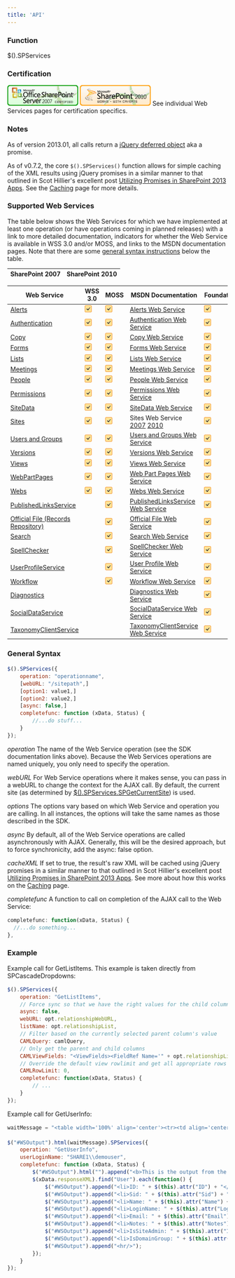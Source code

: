 ```yaml
---
title: 'API'
---
```


### Function

$().SPServices

### Certification

[![Certified for SharePoint 2007](../../img/sp2007-cert.jpg)](../../glossary/index.md#Certification) [![Works with Caveats with SharePoint 2010](../../img/sp2010-works.jpg)](../../glossary/index.md##Certification)
See individual Web Services pages for certification specifics.

### Notes

As of version 2013.01, all calls return a [jQuery deferred object](http://api.jquery.com/category/deferred-object/) aka a promise.

As of v0.7.2, the core `$().SPServices()` function allows for simple caching of the XML results using jQuery promises in a similar manner to that outlined in Scot Hillier's excellent post [Utilizing Promises in SharePoint 2013 Apps](http://www.shillier.com/archive/2012/11/29/utilizing-promises-in-sharepoint-2013-apps.aspx). See the [Caching](../../caching.md) page for more details.

### Supported Web Services

The table below shows the Web Services for which we have implemented at least one operation (or have operations coming in planned releases) with a link to more detailed documentation, indicators for whether the Web Service is available in WSS 3.0 and/or MOSS, and links to the MSDN documentation pages. Note that there are some [general syntax instructions](#GeneralSyntax) below the table.

| SharePoint 2007 | SharePoint 2010 |
| --------------- | --------------- |

| Web Service | WSS 3.0 | MOSS | MSDN Documentation | Foundation | SP2010 |
| ----------- | ------- | ---- | ------------------ | ---------- | ------ |
| [Alerts](Alerts.md) | ![](../../img/checkmark.gif) | ![](../../img/checkmark.gif) | [Alerts Web Service](http://msdn.microsoft.com/en-us/library/alerts.aspx) | ![](../../img/checkmark.gif) | ![](../../img/checkmark.gif) |
| [Authentication](Authentication.md) | ![](../../img/checkmark.gif) | ![](../../img/checkmark.gif) | [Authentication Web Service](http://msdn.microsoft.com/en-us/library/authentication.aspx) | ![](../../img/checkmark.gif) | ![](../../img/checkmark.gif) |
| [Copy](Copy.md) | ![](../../img/checkmark.gif) | ![](../../img/checkmark.gif) | [Copy Web Service](http://msdn.microsoft.com/en-us/library/copy.aspx) | ![](../../img/checkmark.gif) | ![](../../img/checkmark.gif) |
| [Forms](Forms.md) | ![](../../img/checkmark.gif) | ![](../../img/checkmark.gif) | [Forms Web Service](http://msdn.microsoft.com/en-us/library/forms.aspx) | ![](../../img/checkmark.gif) | ![](../../img/checkmark.gif) |
| [Lists](Lists.md) | ![](../../img/checkmark.gif) | ![](../../img/checkmark.gif) | [Lists Web Service](http://msdn.microsoft.com/en-us/library/lists.aspx) | ![](../../img/checkmark.gif) | ![](../../img/checkmark.gif) |
| [Meetings](Meetings.md) | ![](../../img/checkmark.gif) | ![](../../img/checkmark.gif) | [Meetings Web Service](http://msdn.microsoft.com/en-us/library/ms774629.aspx) | ![](../../img/checkmark.gif) | ![](../../img/checkmark.gif) |
| [People](People.md) | ![](../../img/checkmark.gif) | ![](../../img/checkmark.gif) | [People Web Service](http://msdn.microsoft.com/en-us/library/people.aspx) | ![](../../img/checkmark.gif) | ![](../../img/checkmark.gif) |
| [Permissions](Permissions.md) | ![](../../img/checkmark.gif) | ![](../../img/checkmark.gif) | [Permissions Web Service](http://msdn.microsoft.com/en-us/library/permissions.aspx) | ![](../../img/checkmark.gif) | ![](../../img/checkmark.gif) |
| [SiteData](SiteData.md) | ![](../../img/checkmark.gif) | ![](../../img/checkmark.gif) | [SiteData Web Service](http://msdn.microsoft.com/en-us/library/ms774821%28v=office.12%29.aspx) | ![](../../img/checkmark.gif) | ![](../../img/checkmark.gif) |
| [Sites](Sites.md) | ![](../../img/checkmark.gif) | ![](../../img/checkmark.gif) | Sites Web Service [2007](http://msdn.microsoft.com/en-us/library/ms774847%28v=office.12%29.aspx) [2010](http://msdn.microsoft.com/en-us/library/bb250173.aspx) | ![](../../img/checkmark.gif) | ![](../../img/checkmark.gif) |
| [Users and Groups](Users%20and%20Groups.md) | ![](../../img/checkmark.gif) | ![](../../img/checkmark.gif) | [Users and Groups Web Service](http://msdn.microsoft.com/en-us/library/ms772647.aspx) | ![](../../img/checkmark.gif) | ![](../../img/checkmark.gif) |
| [Versions](Versions.md) | ![](../../img/checkmark.gif) | ![](../../img/checkmark.gif) | [Versions Web Service](http://msdn.microsoft.com/en-us/library/ms772545.aspx) | ![](../../img/checkmark.gif) | ![](../../img/checkmark.gif) |
| [Views](Views.md) | ![](../../img/checkmark.gif) | ![](../../img/checkmark.gif) | [Views Web Service](http://msdn.microsoft.com/en-us/library/views.aspx) | ![](../../img/checkmark.gif) | ![](../../img/checkmark.gif) |
| [WebPartPages](WebPartPages.md) | ![](../../img/checkmark.gif) | ![](../../img/checkmark.gif) | [Web Part Pages Web Service](http://msdn.microsoft.com/en-us/library/ms774569.aspx) | ![](../../img/checkmark.gif) | ![](../../img/checkmark.gif) |
| [Webs](Webs.md) | ![](../../img/checkmark.gif) | ![](../../img/checkmark.gif) | [Webs Web Service](http://msdn.microsoft.com/en-us/library/webs.aspx) | ![](../../img/checkmark.gif) | ![](../../img/checkmark.gif) |
| [PublishedLinksService](PublishedLinksService.md) | | ![](../../img/checkmark.gif) | [PublishedLinksService Web Service](http://msdn.microsoft.com/en-us/library/aa981003.aspx) | ![](../../img/checkmark.gif) |
| [Official File (Records Repository)](OfficialFile.md) | | ![](../../img/checkmark.gif) | [Official File Web Service](http://msdn.microsoft.com/en-us/library/aa981147%28v=office.12%29.aspx) | ![](../../img/checkmark.gif) |
| [Search](Search.md) | | ![](../../img/checkmark.gif) | [Search Web Service](http://msdn.microsoft.com/en-us/library/search.aspx) | ![](../../img/checkmark.gif) |
| [SpellChecker](SpellChecker.md) | | ![](../../img/checkmark.gif) | [SpellChecker Web Service](http://msdn.microsoft.com/en-us/library/microsoft.sharepoint.publishing.spellchecker.spellcheck.aspx) | ![](../../img/checkmark.gif) |
| [UserProfileService](UserProfileService.md) | | ![](../../img/checkmark.gif) | [User Profile Web Service](http://msdn.microsoft.com/en-us/library/aa981571.aspx) | ![](../../img/checkmark.gif) |
| [Workflow](Workflow.md) | | ![](../../img/checkmark.gif) | [Workflow Web Service](http://msdn.microsoft.com/en-us/library/aa981383.aspx) | ![](../../img/checkmark.gif) |
| [Diagnostics](Diagnostics.md) | | | [Diagnostics Web Service](http://msdn.microsoft.com/en-us/library/ee551419.aspx) | ![](../../img/checkmark.gif) | ![](../../img/checkmark.gif) |
| [SocialDataService](SocialDataService) | | | [SocialDataService Web Service](http://msdn.microsoft.com/en-us/library/ee590294.aspx) | ![](../../img/checkmark.gif) |
| [TaxonomyClientService](TaxonomyClientService) | | | [TaxonomyClientService Web Service](http://msdn.microsoft.com/en-us/library/ee586638.aspx) | ![](../../img/checkmark.gif) |

### General Syntax

```javascript
$().SPServices({
	operation: "operationname",
	[webURL: "/sitepath",]
	[option1: value1,]
	[option2: value2,]
	[async: false,]
	completefunc: function (xData, Status) {
		//...do stuff...
	}
});
```

_operation_
The name of the Web Service operation (see the SDK documentation links above). Because the Web Services operations are named uniquely, you only need to specify the operation.

_webURL_
For Web Service operations where it makes sense, you can pass in a webURL to change the context for the AJAX call. By default, the current site (as determined by [$().SPServices.SPGetCurrentSite](../../utilities/SPGetCurrentSite.md)) is used.

_options_
The options vary based on which Web Service and operation you are calling. In all instances, the options will take the same names as those described in the SDK.

_async_
By default, all of the Web Service operations are called asynchronously with AJAX. Generally, this will be the desired approach, but to force synchronicity, add the async: false option.

_cacheXML_
If set to true, the result's raw XML will be cached using jQuery promises in a similar manner to that outlined in Scot Hillier's excellent post [Utilizing Promises in SharePoint 2013 Apps](http://www.shillier.com/archive/2012/11/29/utilizing-promises-in-sharepoint-2013-apps.aspx). See more about how this works on the [Caching](../../caching.md) page.

_completefunc_
A function to call on completion of the AJAX call to the Web Service:

```javascript
completefunc: function(xData, Status) {
  //...do something...
},
```

### Example

Example call for GetListItems. This example is taken directly from SPCascadeDropdowns:

```javascript
$().SPServices({
	operation: "GetListItems",
	// Force sync so that we have the right values for the child column onchange trigger
	async: false,
	webURL: opt.relationshipWebURL,
	listName: opt.relationshipList,
	// Filter based on the currently selected parent column's value
	CAMLQuery: camlQuery,
	// Only get the parent and child columns
	CAMLViewFields: "<ViewFields><FieldRef Name='" + opt.relationshipListParentColumn + "' /><FieldRef Name='" + opt.relationshipListChildColumn + "' /></ViewFields>",
	// Override the default view rowlimit and get all appropriate rows
	CAMLRowLimit: 0,
	completefunc: function(xData, Status) {
		// ...
	}
});
```

Example call for GetUserInfo:
```javascript
waitMessage = "<table width='100%' align='center'><tr><td align='center'><img src='/_layouts/images/gears_an.gif'/></td></tr></table>";

$("#WSOutput").html(waitMessage).SPServices({
	operation: "GetUserInfo",
	userLoginName: "SHARE1\\demouser",
	completefunc: function (xData, Status) {
		$("#WSOutput").html("").append("<b>This is the output from the GetUserInfo operation:</b>");
		$(xData.responseXML).find("User").each(function() {
			$("#WSOutput").append("<li>ID: " + $(this).attr("ID") + "</li>");
			$("#WSOutput").append("<li>Sid: " + $(this).attr("Sid") + "</li>");
			$("#WSOutput").append("<li>Name: " + $(this).attr("Name") + "</li>");
			$("#WSOutput").append("<li>LoginName: " + $(this).attr("LoginName") + "</li>");
			$("#WSOutput").append("<li>Email: " + $(this).attr("Email") + "</li>");
			$("#WSOutput").append("<li>Notes: " + $(this).attr("Notes") + "</li>");
			$("#WSOutput").append("<li>IsSiteAdmin: " + $(this).attr("IsSiteAdmin") + "</li>");
			$("#WSOutput").append("<li>IsDomainGroup: " + $(this).attr("IsDomainGroup") + "</li>");
			$("#WSOutput").append("<hr/>");
		});
	}
});
```
